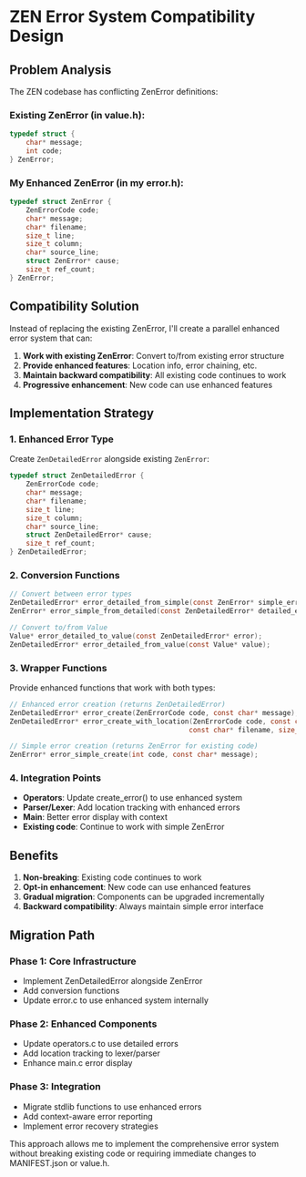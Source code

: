 # ZEN Error System Compatibility Design

## Problem Analysis

The ZEN codebase has conflicting ZenError definitions:

### Existing ZenError (in value.h):
```c
typedef struct {
    char* message;
    int code;
} ZenError;
```

### My Enhanced ZenError (in my error.h):
```c
typedef struct ZenError {
    ZenErrorCode code;
    char* message;
    char* filename;
    size_t line;
    size_t column;
    char* source_line;
    struct ZenError* cause;
    size_t ref_count;
} ZenError;
```

## Compatibility Solution

Instead of replacing the existing ZenError, I'll create a parallel enhanced error system that can:

1. **Work with existing ZenError**: Convert to/from existing error structure
2. **Provide enhanced features**: Location info, error chaining, etc.
3. **Maintain backward compatibility**: All existing code continues to work
4. **Progressive enhancement**: New code can use enhanced features

## Implementation Strategy

### 1. Enhanced Error Type
Create `ZenDetailedError` alongside existing `ZenError`:

```c
typedef struct ZenDetailedError {
    ZenErrorCode code;
    char* message;
    char* filename;
    size_t line;
    size_t column;
    char* source_line;
    struct ZenDetailedError* cause;
    size_t ref_count;
} ZenDetailedError;
```

### 2. Conversion Functions
```c
// Convert between error types
ZenDetailedError* error_detailed_from_simple(const ZenError* simple_error);
ZenError* error_simple_from_detailed(const ZenDetailedError* detailed_error);

// Convert to/from Value
Value* error_detailed_to_value(const ZenDetailedError* error);
ZenDetailedError* error_detailed_from_value(const Value* value);
```

### 3. Wrapper Functions
Provide enhanced functions that work with both types:
```c
// Enhanced error creation (returns ZenDetailedError)
ZenDetailedError* error_create(ZenErrorCode code, const char* message);
ZenDetailedError* error_create_with_location(ZenErrorCode code, const char* message, 
                                            const char* filename, size_t line, size_t column);

// Simple error creation (returns ZenError for existing code)
ZenError* error_simple_create(int code, const char* message);
```

### 4. Integration Points
- **Operators**: Update create_error() to use enhanced system
- **Parser/Lexer**: Add location tracking with enhanced errors
- **Main**: Better error display with context
- **Existing code**: Continue to work with simple ZenError

## Benefits

1. **Non-breaking**: Existing code continues to work
2. **Opt-in enhancement**: New code can use enhanced features
3. **Gradual migration**: Components can be upgraded incrementally
4. **Backward compatibility**: Always maintain simple error interface

## Migration Path

### Phase 1: Core Infrastructure
- Implement ZenDetailedError alongside ZenError
- Add conversion functions
- Update error.c to use enhanced system internally

### Phase 2: Enhanced Components
- Update operators.c to use detailed errors
- Add location tracking to lexer/parser
- Enhance main.c error display

### Phase 3: Integration
- Migrate stdlib functions to use enhanced errors
- Add context-aware error reporting
- Implement error recovery strategies

This approach allows me to implement the comprehensive error system without breaking existing code or requiring immediate changes to MANIFEST.json or value.h.